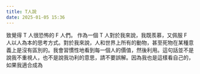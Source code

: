 ```yaml
---
title: T人說
date: 2025-01-05 15:36
---
```

致覺得 T 人很恐怖的 F 人們。
作為一個 T 人對於我來說，我既羨慕，又佩服 F 人以人為本的思考方式。對於我來說，人和世界上所有的動物，甚至死物在某種意義上是沒有區別的。我會習慣性地看到每一個人的價值，然後利用。這句話並不是說我不重視人，也不是說我功利的意思，請不要誤解。因為我也是這樣看自己的，如果我適合成為